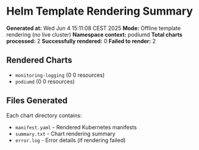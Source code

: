 # Helm Template Rendering Summary

**Generated at:** Wed Jun  4 15:11:08 CEST 2025
**Mode:** Offline template rendering (no live cluster)
**Namespace context:** podiumd
**Total charts processed:** 2
**Successfully rendered:** 0
**Failed to render:** 2

## Rendered Charts

- `monitoring-logging` (0
0 resources)
- `podiumd` (0
0 resources)

## Files Generated

Each chart directory contains:
- `manifest.yaml` - Rendered Kubernetes manifests
- `summary.txt` - Chart rendering summary
- `error.log` - Error details (if rendering failed)
